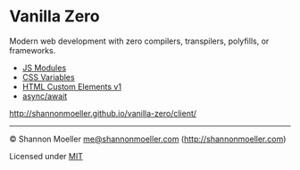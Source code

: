 # Vanilla Zero

Modern web development with zero compilers, transpilers, polyfills, or frameworks.

- [JS Modules](http://caniuse.com/#feat=es6-module)
- [CSS Variables](http://caniuse.com/#feat=css-variables)
- [HTML Custom Elements v1](http://caniuse.com/#feat=custom-elementsv1)
- [async/await](http://caniuse.com/#feat=async-functions)

http://shannonmoeller.github.io/vanilla-zero/client/

----

© Shannon Moeller <me@shannonmoeller.com> (http://shannonmoeller.com)

Licensed under [MIT](http://shannonmoeller.com/mit.txt)
